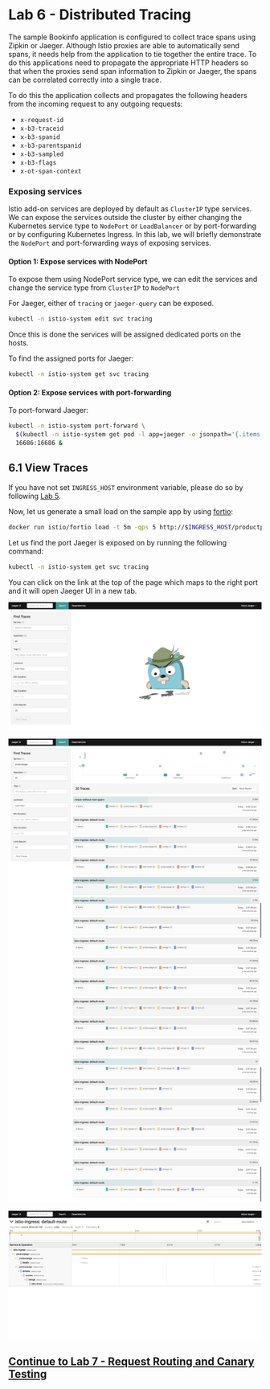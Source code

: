 # Lab 6 - Distributed Tracing

The sample Bookinfo application is configured to collect trace spans using Zipkin or Jaeger. Although Istio proxies are able to automatically send spans, it needs help from the application to tie together the entire trace. To do this applications need to propagate the appropriate HTTP headers so that when the proxies send span information to Zipkin or Jaeger, the spans can be correlated correctly into a single trace.

To do this the application collects and propagates the following headers from the incoming request to any outgoing requests:

- `x-request-id`
- `x-b3-traceid`
- `x-b3-spanid`
- `x-b3-parentspanid`
- `x-b3-sampled`
- `x-b3-flags`
- `x-ot-span-context`

### Exposing services

Istio add-on services are deployed by default as `ClusterIP` type services. We can expose the services outside the cluster by either changing the Kubernetes service type to `NodePort` or `LoadBalancer` or by port-forwarding or by configuring Kubernetes Ingress. In this lab, we will briefly demonstrate the `NodePort` and port-forwarding ways of exposing services.

#### Option 1: Expose services with NodePort
To expose them using NodePort service type, we can edit the services and change the service type from `ClusterIP` to `NodePort`

For Jaeger, either of `tracing` or `jaeger-query` can be exposed.
```sh
kubectl -n istio-system edit svc tracing
```


Once this is done the services will be assigned dedicated ports on the hosts. 

To find the assigned ports for Jaeger:
```sh
kubectl -n istio-system get svc tracing
```

#### Option 2: Expose services with port-forwarding

To port-forward Jaeger:
```sh
kubectl -n istio-system port-forward \
  $(kubectl -n istio-system get pod -l app=jaeger -o jsonpath='{.items[0].metadata.name}') \
  16686:16686 &
```
## 6.1 View Traces

If you have not set `INGRESS_HOST` environment variable, please do so by following [Lab 5](../lab-5/README.md).

Now, let us generate a small load on the sample app by using [fortio](https://github.com/istio/fortio):

```sh
docker run istio/fortio load -t 5m -qps 5 http://$INGRESS_HOST/productpage
```

Let us find the port Jaeger is exposed on by running the following command:
```sh
kubectl -n istio-system get svc tracing
```

You can click on the link at the top of the page which maps to the right port and it will open Jaeger UI in a new tab. 

![](img/jaeger.png)

![](img/jaeger_1.png)

![](img/jaeger_2.png)



## [Continue to Lab 7 - Request Routing and Canary Testing](../lab-7/README.md)
